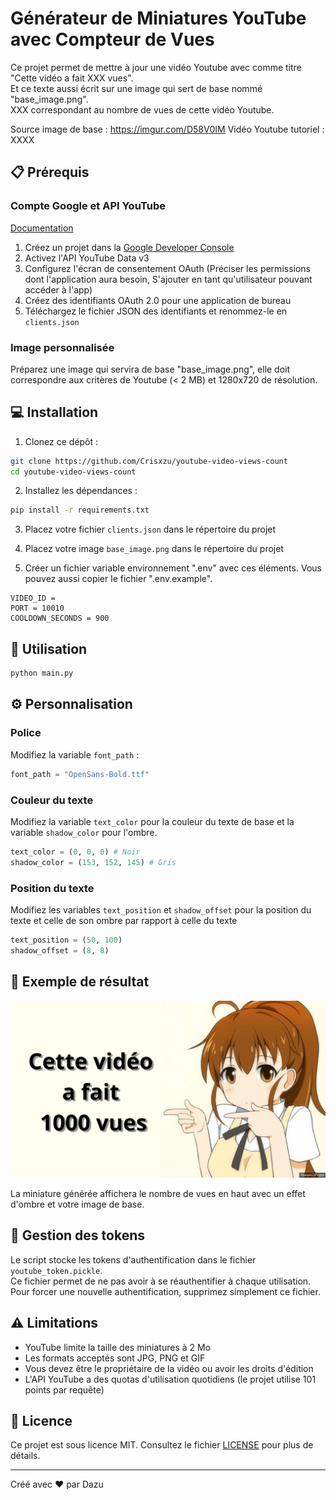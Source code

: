 # Générateur de Miniatures YouTube avec Compteur de Vues

Ce projet permet de mettre à jour une vidéo Youtube avec comme titre "Cette vidéo a fait XXX vues".<br/>
Et ce texte aussi écrit sur une image qui sert de base nommé "base_image.png".<br/>
XXX correspondant au nombre de vues de cette vidéo Youtube.<br/>

Source image de base : https://imgur.com/D58V0IM
Vidéo Youtube tutoriel : XXXX

## 📋 Prérequis

### Compte Google et API YouTube

[Documentation](https://developers.google.com/youtube/v3/getting-started)

1. Créez un projet dans la [Google Developer Console](https://console.cloud.google.com/)
2. Activez l'API YouTube Data v3
3. Configurez l'écran de consentement OAuth (Préciser les permissions dont l'application aura besoin, S'ajouter en tant qu'utilisateur pouvant accéder à l'app)
4. Créez des identifiants OAuth 2.0 pour une application de bureau
5. Téléchargez le fichier JSON des identifiants et renommez-le en `clients.json`

### Image personnalisée

Préparez une image qui servira de base "base_image.png", elle doit correspondre aux critères de Youtube (< 2 MB) et 1280x720 de résolution.

## 💻 Installation

1. Clonez ce dépôt :

```bash
git clone https://github.com/Crisxzu/youtube-video-views-count
cd youtube-video-views-count
```

2. Installez les dépendances :

```bash
pip install -r requirements.txt
```

3. Placez votre fichier `clients.json` dans le répertoire du projet

4. Placez votre image `base_image.png` dans le répertoire du projet

5. Créer un fichier variable environnement ".env" avec ces éléments. Vous pouvez aussi copier le fichier ".env.example".

```env
VIDEO_ID =
PORT = 10010
COOLDOWN_SECONDS = 900
```

## 🚀 Utilisation

```bash
python main.py
```

## ⚙️ Personnalisation

### Police
Modifiez la variable `font_path` :

```python
font_path = "OpenSans-Bold.ttf"
```

### Couleur du texte

Modifiez la variable `text_color` pour la couleur du texte de base et la variable `shadow_color` pour l'ombre.

```python
text_color = (0, 0, 0) # Noir
shadow_color = (153, 152, 145) # Gris
```

### Position du texte

Modifiez les variables `text_position` et `shadow_offset` pour la position du texte et celle de son ombre par rapport à celle du texte

```python
text_position = (50, 100)
shadow_offset = (8, 8)
```

## 📸 Exemple de résultat

![Exemple de miniature](example_minia.png)

La miniature générée affichera le nombre de vues en haut avec un effet d'ombre et votre image de base.

## 🔑 Gestion des tokens

Le script stocke les tokens d'authentification dans le fichier `youtube_token.pickle`. <br/>
Ce fichier permet de ne pas avoir à se réauthentifier à chaque utilisation. <br/>
Pour forcer une nouvelle authentification, supprimez simplement ce fichier. <br/>

## ⚠️ Limitations

- YouTube limite la taille des miniatures à 2 Mo
- Les formats acceptés sont JPG, PNG et GIF
- Vous devez être le propriétaire de la vidéo ou avoir les droits d'édition
- L'API YouTube a des quotas d'utilisation quotidiens (le projet utilise 101 points par requête)

## 📄 Licence

Ce projet est sous licence MIT. Consultez le fichier [LICENSE](LICENSE) pour plus de détails.

---

Créé avec ❤️ par Dazu